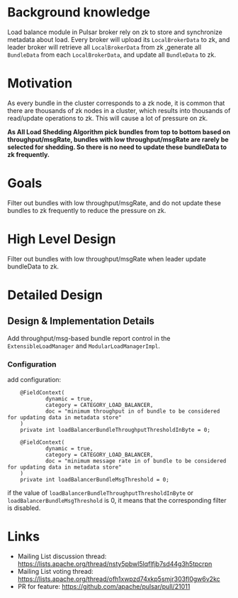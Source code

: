 # Background knowledge

Load balance module in Pulsar broker rely on zk to store and synchronize metadata about load. Every broker will upload its `LocalBrokerData` to zk, and leader broker will retrieve all `LocalBrokerData` from zk ,generate all `BundleData` from each `LocalBrokerData`, and update all `BundleData` to zk. 


# Motivation

As every bundle in the cluster corresponds to a zk node, it is common that there are thousands of zk nodes in a cluster, which results into thousands of read/update operations to zk. This will cause a lot of pressure on zk.

**As All Load Shedding Algorithm pick bundles from top to bottom based on throughput/msgRate, bundles with low throughput/msgRate are rarely be selected for shedding. So there is no need to update these bundleData to zk frequently.**


# Goals

Filter out bundles with low throughput/msgRate, and do not update these bundles to zk frequently to reduce the pressure on zk.


# High Level Design

Filter out bundles with low throughput/msgRate when leader update bundleData to zk.


# Detailed Design

## Design & Implementation Details
Add throughput/msg-based bundle report control in the `ExtensibleLoadManager` and `ModularLoadManagerImpl`.

### Configuration

add configuration:
```
    @FieldContext(
            dynamic = true,
            category = CATEGORY_LOAD_BALANCER,
            doc = "minimum throughput in of bundle to be considered for updating data in metadata store"
    )
    private int loadBalancerBundleThroughputThresholdInByte = 0;

    @FieldContext(
            dynamic = true,
            category = CATEGORY_LOAD_BALANCER,
            doc = "minimum message rate in of bundle to be considered for updating data in metadata store"
    )
    private int loadBalancerBundleMsgThreshold = 0;
```
if the value of `loadBalancerBundleThroughputThresholdInByte` or `loadBalancerBundleMsgThreshold` is 0, it means that the corresponding filter is disabled.


# Links

<!--
Updated afterwards
-->
* Mailing List discussion thread: https://lists.apache.org/thread/nsty5pbwl5lqflfjb7sd44g3h5tpcrpn
* Mailing List voting thread: https://lists.apache.org/thread/ofh1xwpzd74xkp5smjr303fl0gw6v2kc
* PR for feature: https://github.com/apache/pulsar/pull/21011